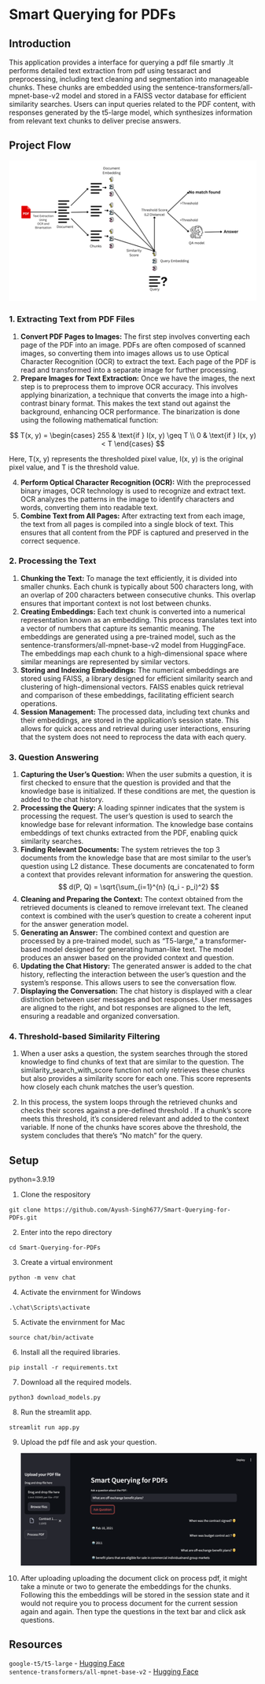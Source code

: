 
# Smart Querying for PDFs

## Introduction

This application provides a interface for querying a pdf file smartly .It performs detailed text extraction from pdf using tessaract and preprocessing, including text cleaning and segmentation into manageable chunks. These chunks are embedded using the sentence-transformers/all-mpnet-base-v2 model and stored in a FAISS vector database for efficient similarity searches. Users can input queries related to the PDF content, with responses generated by the t5-large model, which synthesizes information from relevant text chunks to deliver precise answers. 

## Project Flow
![alt text](assets/image.png)

### 1. Extracting Text from PDF Files

1.	**Convert PDF Pages to Images:**
The first step involves converting each page of the PDF into an image. PDFs are often composed of scanned images, so converting them into images allows us to use Optical Character Recognition (OCR) to extract the text. Each page of the PDF is read and transformed into a separate image for further processing.
2.	**Prepare Images for Text Extraction:**
Once we have the images, the next step is to preprocess them to improve OCR accuracy. This involves applying binarization, a technique that converts the image into a high-contrast binary format. This makes the text stand out against the background, enhancing OCR performance. The binarization is done using the following mathematical function:

$$
T(x, y) = 
\begin{cases} 
255 & \text{if } I(x, y) \geq T \\
0 & \text{if } I(x, y) < T
\end{cases}
$$

Here,  T(x, y)  represents the thresholded pixel value,  I(x, y)  is the original pixel value, and  T  is the threshold value.

4.	**Perform Optical Character Recognition (OCR):**
With the preprocessed binary images, OCR technology is used to recognize and extract text. OCR analyzes the patterns in the image to identify characters and words, converting them into readable text.
5.	**Combine Text from All Pages:**
After extracting text from each image, the text from all pages is compiled into a single block of text. This ensures that all content from the PDF is captured and preserved in the correct sequence.

### 2. Processing the Text

1.	**Chunking the Text:**
To manage the text efficiently, it is divided into smaller chunks. Each chunk is typically about 500 characters long, with an overlap of 200 characters between consecutive chunks. This overlap ensures that important context is not lost between chunks.
2.	**Creating Embeddings:**
Each text chunk is converted into a numerical representation known as an embedding. This process translates text into a vector of numbers that capture its semantic meaning. The embeddings are generated using a pre-trained model, such as the sentence-transformers/all-mpnet-base-v2 model from HuggingFace. The embeddings map each chunk to a high-dimensional space where similar meanings are represented by similar vectors.
3.	**Storing and Indexing Embeddings:**
The numerical embeddings are stored using FAISS, a library designed for efficient similarity search and clustering of high-dimensional vectors. FAISS enables quick retrieval and comparison of these embeddings, facilitating efficient search operations.
4.	**Session Management:**
The processed data, including text chunks and their embeddings, are stored in the application’s session state. This allows for quick access and retrieval during user interactions, ensuring that the system does not need to reprocess the data with each query.

### 3. Question Answering

1.	**Capturing the User’s Question:**
When the user submits a question, it is first checked to ensure that the question is provided and that the knowledge base is initialized. If these conditions are met, the question is added to the chat history.
2.	**Processing the Query:**
A loading spinner indicates that the system is processing the request. The user’s question is used to search the knowledge base for relevant information. The knowledge base contains embeddings of text chunks extracted from the PDF, enabling quick similarity searches.
3.	**Finding Relevant Documents:** 
The system retrieves the top 3 documents from the knowledge base that are most similar to the user’s question using L2 distance. These documents are concatenated to form a context that provides relevant information for answering the question.
$$
d(P, Q) = \sqrt{\sum_{i=1}^{n} (q_i - p_i)^2}
$$
5.	**Cleaning and Preparing the Context:**
The context obtained from the retrieved documents is cleaned to remove irrelevant text. The cleaned context is combined with the user’s question to create a coherent input for the answer generation model.
6.	**Generating an Answer:**
The combined context and question are processed by a pre-trained model, such as “T5-large,” a transformer-based model designed for generating human-like text. The model produces an answer based on the provided context and question.
7.	**Updating the Chat History:**
The generated answer is added to the chat history, reflecting the interaction between the user’s question and the system’s response. This allows users to see the conversation flow.
8.	**Displaying the Conversation:**
The chat history is displayed with a clear distinction between user messages and bot responses. User messages are aligned to the right, and bot responses are aligned to the left, ensuring a readable and organized conversation.

### 4. Threshold-based Similarity Filtering
1. When a user asks a question, the system searches through the stored knowledge to find chunks of text that are similar to the question. The similarity_search_with_score function not only retrieves these chunks but also provides a similarity score for each one. This score represents how closely each chunk matches the user’s question.

2. In this process, the system loops through the retrieved chunks and checks their scores against a pre-defined threshold . If a chunk’s score meets this threshold, it’s considered relevant and added to the context variable. If none of the chunks have scores above the threshold, the system concludes that there’s “No match” for the query.


## Setup

python=3.9.19
1. Clone the respository 
```
git clone https://github.com/Ayush-Singh677/Smart-Querying-for-PDFs.git
```
2. Enter into the repo directory
```
cd Smart-Querying-for-PDFs
```
3. Create a virtual environment
```
python -m venv chat
```
4. Activate the envirnment for Windows
```
.\chat\Scripts\activate
```
5. Activate the envirnment for Mac
```
source chat/bin/activate
```
6. Install all the required libraries.
```
pip install -r requirements.txt
```

7. Download all the required models.
```
python3 download_models.py
```
8. Run the streamlit app.
```
streamlit run app.py
```
9. Upload the pdf file and ask your question.


   ![alt text](assets/frontend.png)
10. After uploading uploading the document click on process pdf, it might take a minute or two to generate the embeddings for the chunks. Following this the embeddings will be stored in the session state and it would not require you to process document for the current session again and again. Then type the questions in the text bar and click ask questions.
## Resources 
```google-t5/t5-large``` - <a href="https://huggingface.co/google-t5/t5-large">Hugging Face<a/> <br>
```sentence-transformers/all-mpnet-base-v2``` - <a href="https://huggingface.co/sentence-transformers/all-mpnet-base-v2">Hugging Face<a/>
